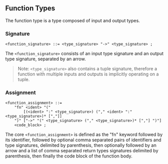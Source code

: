 ## Function Types

The function type is a type composed of input and output types.

### Signature

```ebnf
<function_signature> ::= <type_signature> "->" <type_signature> ;
```

The `<function_signature>` consists of an input type signature and an output type signature,
separated by an arrow.

> Note: `<type_signature>` also contains a tuple signature, therefore a function with multiple
> inputs and outputs is implicitly operating on a tuple.

### Assignment

```ebnf
<function_assignment> ::=
    "fn" <ident> "("
        [(<ident> ":" <type_signature>) ("," <ident> ":" <type_signature>)* [","]]
    ")" ["->" "(" <type_signature> ("," <type_signature>)* [","] ")"]
    <code_block> ;
```

The core `<function_assignment>` is defined as the "fn" keyword followed by its identifier, followed
by optional comma separated pairs of identifiers and type signatures, delimited by parenthesis, then
optionally followed by an arrow and a list of comma separated return types signatures delimited by
parenthesis, then finally the code block of the function body.
